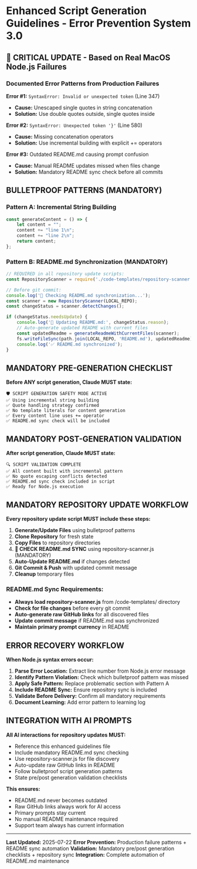 # Enhanced Script Generation Guidelines - Error Prevention System 3.0

## 🚨 CRITICAL UPDATE - Based on Real MacOS Node.js Failures

### Documented Error Patterns from Production Failures
**Error #1:** `SyntaxError: Invalid or unexpected token` (Line 347)
- **Cause:** Unescaped single quotes in string concatenation
- **Solution:** Use double quotes outside, single quotes inside

**Error #2:** `SyntaxError: Unexpected token '}'` (Line 580)
- **Cause:** Missing concatenation operators
- **Solution:** Use incremental building with explicit += operators

**Error #3:** Outdated README.md causing prompt confusion
- **Cause:** Manual README updates missed when files change
- **Solution:** Mandatory README sync check before all commits

## BULLETPROOF PATTERNS (MANDATORY)

### Pattern A: Incremental String Building
```javascript
const generateContent = () => {
    let content = "";
    content += "line 1\n";
    content += "line 2\n";
    return content;
};
```

### Pattern B: README.md Synchronization (MANDATORY)
```javascript
// REQUIRED in all repository update scripts:
const RepositoryScanner = require('./code-templates/repository-scanner.js');

// Before git commit:
console.log('🔄 Checking README.md synchronization...');
const scanner = new RepositoryScanner(LOCAL_REPO);
const changeStatus = scanner.detectChanges();

if (changeStatus.needsUpdate) {
    console.log('📝 Updating README.md:', changeStatus.reason);
    // Auto-generate updated README with current files
    const updatedReadme = generateReadmeWithCurrentFiles(scanner);
    fs.writeFileSync(path.join(LOCAL_REPO, 'README.md'), updatedReadme);
    console.log('✅ README.md synchronized');
}
```

## MANDATORY PRE-GENERATION CHECKLIST

**Before ANY script generation, Claude MUST state:**
```
🛡️ SCRIPT GENERATION SAFETY MODE ACTIVE
✅ Using incremental string building
✅ Quote handling strategy confirmed
✅ No template literals for content generation
✅ Every content line uses += operator
✅ README.md sync check will be included
```

## MANDATORY POST-GENERATION VALIDATION

**After script generation, Claude MUST state:**
```
🔍 SCRIPT VALIDATION COMPLETE
✅ All content built with incremental pattern
✅ No quote escaping conflicts detected
✅ README.md sync check included in script
✅ Ready for Node.js execution
```

## MANDATORY REPOSITORY UPDATE WORKFLOW

**Every repository update script MUST include these steps:**
1. **Generate/Update Files** using bulletproof patterns
2. **Clone Repository** for fresh state
3. **Copy Files** to repository directories
4. **🔄 CHECK README.md SYNC** using repository-scanner.js (MANDATORY)
5. **Auto-Update README.md** if changes detected
6. **Git Commit & Push** with updated commit message
7. **Cleanup** temporary files

### README.md Sync Requirements:
- **Always load repository-scanner.js** from /code-templates/ directory
- **Check for file changes** before every git commit
- **Auto-generate raw GitHub links** for all discovered files
- **Update commit message** if README.md was synchronized
- **Maintain primary prompt currency** in README

## ERROR RECOVERY WORKFLOW

**When Node.js syntax errors occur:**
1. **Parse Error Location:** Extract line number from Node.js error message
2. **Identify Pattern Violation:** Check which bulletproof pattern was missed
3. **Apply Safe Pattern:** Replace problematic section with Pattern A
4. **Include README Sync:** Ensure repository sync is included
5. **Validate Before Delivery:** Confirm all mandatory requirements
6. **Document Learning:** Add error pattern to learning log

## INTEGRATION WITH AI PROMPTS

**All AI interactions for repository updates MUST:**
- Reference this enhanced guidelines file
- Include mandatory README.md sync checking
- Use repository-scanner.js for file discovery
- Auto-update raw GitHub links in README
- Follow bulletproof script generation patterns
- State pre/post generation validation checklists

**This ensures:**
- README.md never becomes outdated
- Raw GitHub links always work for AI access
- Primary prompts stay current
- No manual README maintenance required
- Support team always has current information

---
**Last Updated:** 2025-07-22
**Error Prevention:** Production failure patterns + README sync automation
**Validation:** Mandatory pre/post generation checklists + repository sync
**Integration:** Complete automation of README.md maintenance
